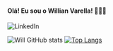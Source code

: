 #### Olá! Eu sou o Willian Varella! 🧑🏽‍💻

![LinkedIn](https://img.shields.io/badge/LinkedIn-0077B5?style=for-the-badge&logo=linkedin&logoColor=white)

![Will GitHub stats](https://github-readme-stats.vercel.app/api?username=Will-767&show_icons=true&theme=dark) [![Top Langs](https://github-readme-stats.vercel.app/api/top-langs/?username=anuraghazra&layout=compact)](https://github.com/anuraghazra/github-readme-stats)


